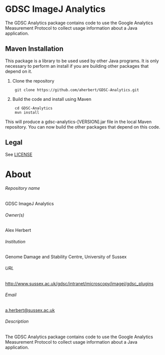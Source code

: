 GDSC ImageJ Analytics
=====================

The GDSC Analytics package contains code to use the Google Analytics Measurement
Protocol to collect usage information about a Java application.


Maven Installation
------------------

This package is a library to be used used by other Java programs. It is only 
necessary to perform an install if you are building other packages that depend
on it. 

1. Clone the repository

        git clone https://github.com/aherbert/GDSC-Analytics.git

2. Build the code and install using Maven

        cd GDSC-Analytics
        mvn install

This will produce a gdsc-analytics-[VERSION].jar file in the local Maven repository. 
You can now build the other packages that depend on this code.


Legal
-----

See [LICENSE](LICENSE)


# About #

###### Repository name ######
GDSC ImageJ Analytics

###### Owner(s) ######
Alex Herbert

###### Institution ######
Genome Damage and Stability Centre, University of Sussex

###### URL ######
http://www.sussex.ac.uk/gdsc/intranet/microscopy/imagej/gdsc_plugins

###### Email ######
a.herbert@sussex.ac.uk

###### Description ######
The GDSC Analytics package contains code to use the Google Analytics Measurement
Protocol to collect usage information about a Java application.
